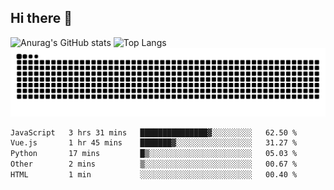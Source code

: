 ## Hi there 👋
![Anurag's GitHub stats](https://githubreadme-93cp.vercel.app/api?username=CNCoreSteb)
![Top Langs](https://githubreadme-93cp.vercel.app/api/top-langs/?username=CNCoreSteb)
<picture>
  <source media="(prefers-color-scheme: dark)" srcset="https://raw.githubusercontent.com/CNCoreSteb/CNCoreSteb/output/github-contribution-grid-snake-dark.svg">
  <source media="(prefers-color-scheme: light)" srcset="https://raw.githubusercontent.com/CNCoreSteb/CNCoreSteb/output/github-contribution-grid-snake.svg">
  <img alt="github contribution grid snake animation" src="https://raw.githubusercontent.com/CNCoreSteb/CNCoreSteb/output/github-contribution-grid-snake.svg">
</picture>

<!--START_SECTION:waka-->

```txt
JavaScript   3 hrs 31 mins   ███████████████▓░░░░░░░░░   62.50 %
Vue.js       1 hr 45 mins    ███████▓░░░░░░░░░░░░░░░░░   31.27 %
Python       17 mins         █▒░░░░░░░░░░░░░░░░░░░░░░░   05.03 %
Other        2 mins          ▒░░░░░░░░░░░░░░░░░░░░░░░░   00.67 %
HTML         1 min           ░░░░░░░░░░░░░░░░░░░░░░░░░   00.40 %
```

<!--END_SECTION:waka-->


<!--
**CNCoreSteb/CNCoreSteb** is a ✨ _special_ ✨ repository because its `README.md` (this file) appears on your GitHub profile.

Here are some ideas to get you started:

- 🔭 I’m currently working on ...
- 🌱 I’m currently learning ...
- 👯 I’m looking to collaborate on ...
- 🤔 I’m looking for help with ...
- 💬 Ask me about ...
- 📫 How to reach me: ...
- 😄 Pronouns: ...
- ⚡ Fun fact: ...
-->
